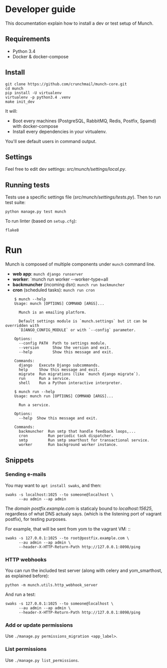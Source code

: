 # Developer guide

This documentation explain how to install a dev or test setup of Munch.

## Requirements

* Python 3.4
* Docker & docker-compose

## Install

    git clone https://github.com/crunchmail/munch-core.git
    cd munch
    pip install -U virtualenv
    virtualenv -p python3.4 .venv
    make init_dev

It will:

* Boot every machines (PostgreSQL, RabbitMQ, Redis, Postfix, Spamd) with docker-compose
* Install every dependencies in your virtualenv.

You'll see default users in command output.

## Settings

Feel free to edit dev settings: *src/munch/settings/local.py*.

## Running tests

Tests use a specific settings file (*src/munch/settings/tests.py*). Then to run test suite:

    python manage.py test munch

To run linter (based on `setup.cfg`):

    flake8

# Run

Munch is composed of multiple components under `munch` command line.

- **web app**: `munch django runserver`
- **worker**: `munch run worker --worker-type=all
- **backmuncher** (incoming dsn): `munch run backmuncher`
- **cron** (scheduled tasks): `munch run cron`

```
    $ munch --help
    Usage: munch [OPTIONS] COMMAND [ARGS]...

      Munch is an emailing platform.

      Default settings module is `munch.settings` but it can be overridden with
      `DJANGO_CONFIG_MODULE` or with `--config` parameter.

    Options:
      --config PATH  Path to settings module.
      --version      Show the version and exit.
      --help         Show this message and exit.

    Commands:
      django   Execute Django subcommands.
      help     Show this message and exit.
      migrate  Run migrations (like `munch django migrate`).
      run      Run a service.
      shell    Run a Python interactive interpreter.
```
```
    $ munch run --help
    Usage: munch run [OPTIONS] COMMAND [ARGS]...

      Run a service.

    Options:
      --help  Show this message and exit.

    Commands:
      backmuncher  Run smtp that handle feedback loops,...
      cron         Run periodic task dispatcher.
      smtp         Run smtp smarthost for transactional service.
      worker       Run background worker instance.
```


## Snippets

### Sending e-mails


You may want to `apt install swaks`, and then:

    swaks -s localhost:1025 --to someone@localhost \
          --au admin --ap admin

The *domain postfix.example.com* is staticaly bound to *localhost:15625*,
regardless of what DNS actualy says. (which is the listening port of vagrant
postfix), for testing purposes.

For example, that will be sent from yom to the vagrant VM: ::

    swaks -s 127.0.0.1:1025 --to root@postfix.example.com \
          --au admin --ap admin \
          --header-X-HTTP-Return-Path http://127.0.0.1:8098/ping


### HTTP webhooks

You can run the included test server (along with celery and yom_smarthost, as explained before):

    python -m munch.utils.http_webhook_server

And run a test:

    swaks -s 127.0.0.1:1025 --to someone@localhost \
          --au admin --ap admin \
          --header-X-HTTP-Return-Path http://127.0.0.1:8098/ping

### Add or update permissions

Use `./manage.py permissions_migration <app_label>`.

### List permissions

Use `./manage.py list_permissions`.

